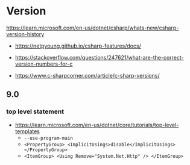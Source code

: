 # Version

https://learn.microsoft.com/en-us/dotnet/csharp/whats-new/csharp-version-history

- <https://netpyoung.github.io/csharp-features/docs/>

- <https://stackoverflow.com/questions/247621/what-are-the-correct-version-numbers-for-c>
- <https://www.c-sharpcorner.com/article/c-sharp-versions/>


## 9.0

### top level statement

- <https://learn.microsoft.com/en-us/dotnet/core/tutorials/top-level-templates>
  - `--use-program-main`
  - `<PropertyGroup> <ImplicitUsings>disable</ImplicitUsings> </PropertyGroup>`
  - `<ItemGroup> <Using Remove="System.Net.Http" /> </ItemGroup>`

